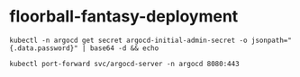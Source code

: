 # floorball-fantasy-deployment

```
kubectl -n argocd get secret argocd-initial-admin-secret -o jsonpath="{.data.password}" | base64 -d && echo
```

```
kubectl port-forward svc/argocd-server -n argocd 8080:443
```